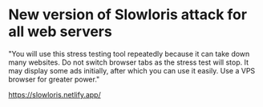 # New version of Slowloris attack for all web servers
"You will use this stress testing tool repeatedly because it can take down many websites. Do not switch browser tabs as the stress test will stop. It may display some ads initially, after which you can use it easily. Use a VPS browser for greater power."

 https://slowloris.netlify.app/
 
 
